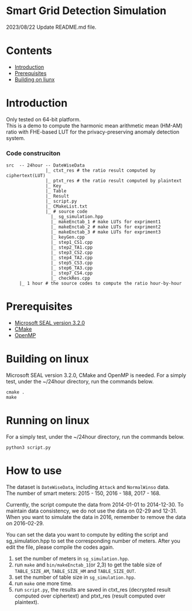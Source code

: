 # Smart Grid Detection Simulation

2023/08/22 Update README.md file.

# Contents
- [Introduction](#introduction)
- [Prerequisites](#prerequisites)
- [Building on liunx](#building-on-liunx)

# Introduction
Only tested on 64-bit platform.<br>
This is a demo to compute the harmonic mean arithmetic mean (HM-AM) ratio with FHE-based LUT for the privacy-preserving anomaly detection system.
### Code construciton
```
src  -- 24hour -- DateWiseData
               |_ ctxt_res # the ratio result computed by ciphertext(LUT)
               |_ ptxt_res # the ratio result computed by plaintext
               |_ Key
               |_ Table
               |_ Result
               |_ script.py
               |_ CMakeList.txt
               |_ # source code
                 |_ sg_simulation.hpp
                 |_ makeEnctab_1 # make LUTs for expriment1
                 |_ makeEnctab_2 # make LUTs for expriment2
                 |_ makeEnctab_3 # make LUTs for expriment3
                 |_ keyGen.cpp
                 |_ step1_CS1.cpp
                 |_ step2_TA1.cpp
                 |_ step3_CS2.cpp
                 |_ step4_TA2.cpp
                 |_ step5_CS3.cpp
                 |_ step6_TA3.cpp
                 |_ step7_CS4.cpp
                 |_ checkRes.cpp
     |_ 1 hour # the source codes to compute the ratio hour-by-hour
```

# Prerequisites
- [Microsoft SEAL version 3.2.0](https://github.com/microsoft/SEAL)
- [CMake](https://cmake.org/)
- [OpenMP](https://www.openmp.org/)

# Building on linux
Microsoft SEAL version 3.2.0, CMake and OpenMP is needed.
For a simply test, under the ~/24hour directory, run the commands below.
```
cmake .
make
```

# Running on linux
For a simply test, under the ~/24hour directory, run the commands below.
```
python3 script.py
```

# How to use
The dataset is `DateWiseData`, including `Attack` and `NormalWinso` data. <br>
The number of smart meters: 2015 - 150, 2016 - 188, 2017 - 168. <br>

Currently, the script compute the data from 2014-01-01 to 2014-12-30. To maintain data consistency, we do not use the data on 02-29 and 12-31. When you want to simulate the data in 2016, remember to remove the data on 2016-02-29.<br>

You can set the data you want to compute by editing the script and sg_simulation.hpp to set the corresponding number of meters.
After you edit the file, please compile the codes again.<br>

1. set the number of meters in `sg_simulation.hpp`.
2. run `make` and `bin/makeEnctab_1`(or 2,3) to get the table size of `TABLE_SIZE_AM`, `TABLE_SIZE_HM` and `TABLE_SIZE_OUT`.
3. set the number of table size in `sg_simulation.hpp`.
4. run `make` one more time.
5. run `script.py`, the results are saved in ctxt_res (decrypted result computed over ciphertext) and ptxt_res (result computed over plaintext).
